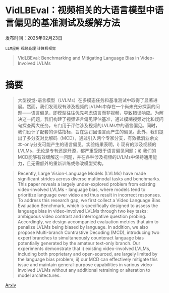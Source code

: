 # VidLBEval：视频相关的大语言模型中语言偏见的基准测试及缓解方法

发布时间：2025年02月23日

`LLM应用` `视频处理` `计算机视觉`

> VidLBEval: Benchmarking and Mitigating Language Bias in Video-Involved LVLMs

# 摘要

> 大型视觉-语言模型（LVLMs）在多模态任务和基准测试中取得了显著进展。然而，我们发现现有涉及视频的LVLMs中存在一个尚未充分探索的问题——语言偏见，即模型往往优先考虑语言而非视频，导致错误响应。为解决这一问题，我们构建了视频语言偏见评估基准，通过模糊视频对比和疑问句探查两大任务，专门用于评估涉及视频的LVLMs中的语言偏见。同时，我们设计了配套的评估指标，旨在惩罚因语言而产生的偏见。此外，我们提出了多分支对比解码（MCD），通过引入两个专家分支，有效抵消业余文本-only分支可能产生的语言偏见。实验结果表明，i) 现有的涉及视频的LVLMs，无论是专有还是开源，都严重受限于语言偏见问题；ii) 我们的MCD能够有效缓解这一问题，并在各种涉及视频的LVLMs中保持通用能力，且无需额外的重新训练或修改模型架构。

> Recently, Large Vision-Language Models (LVLMs) have made significant strides across diverse multimodal tasks and benchmarks. This paper reveals a largely under-explored problem from existing video-involved LVLMs - language bias, where models tend to prioritize language over video and thus result in incorrect responses. To address this research gap, we first collect a Video Language Bias Evaluation Benchmark, which is specifically designed to assess the language bias in video-involved LVLMs through two key tasks: ambiguous video contrast and interrogative question probing. Accordingly, we design accompanied evaluation metrics that aim to penalize LVLMs being biased by language. In addition, we also propose Multi-branch Contrastive Decoding (MCD), introducing two expert branches to simultaneously counteract language bias potentially generated by the amateur text-only branch. Our experiments demonstrate that i) existing video-involved LVLMs, including both proprietary and open-sourced, are largely limited by the language bias problem; ii) our MCD can effectively mitigate this issue and maintain general-purpose capabilities in various video-involved LVLMs without any additional retraining or alteration to model architectures.

[Arxiv](https://arxiv.org/abs/2502.16602)